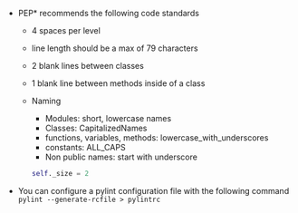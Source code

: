 * PEP* recommends the following code standards
  * 4 spaces per level
  * line length should be a max of 79 characters
  * 2 blank lines between classes
  * 1 blank line between methods inside of a class
  * Naming
    * Modules: short, lowercase names
    * Classes: CapitalizedNames
    * functions, variables, methods: lowercase_with_underscores
    * constants: ALL_CAPS
    * Non public names: start with underscore

    ```python
    self._size = 2
    ```

* You can configure a pylint configuration file with the following command `pylint --generate-rcfile > pylintrc`
